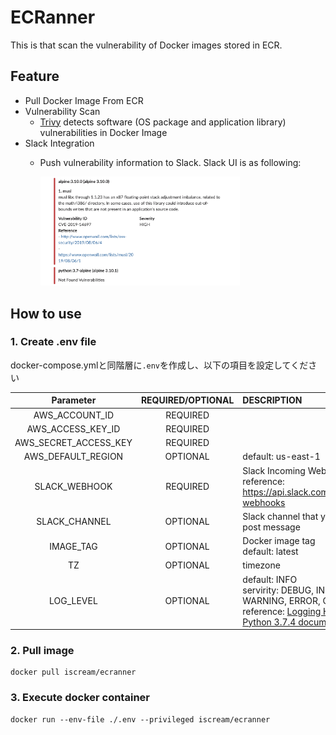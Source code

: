 # ECRanner
This is that scan the vulnerability of Docker images stored in ECR.<br>

## Feature
- Pull Docker Image From ECR
- Vulnerability Scan
  - [Trivy](https://github.com/knqyf263/trivy) detects software (OS package and application library) vulnerabilities in Docker Image
- Slack Integration
  - Push vulnerability information to Slack. Slack UI is as following:

    <img src="https://github.com/homoluctus/ecranner/blob/master/slack_ui.png" alt="Slack-UI" width="70%">

## How to use
### 1. Create .env file
docker-compose.ymlと同階層に`.env`を作成し、以下の項目を設定してください

|Parameter|REQUIRED/OPTIONAL|DESCRIPTION|
|:--:|:--:|:--|
|AWS_ACCOUNT_ID|REQUIRED||
|AWS_ACCESS_KEY_ID|REQUIRED||
|AWS_SECRET_ACCESS_KEY|REQUIRED||
|AWS_DEFAULT_REGION|OPTIONAL|default: us-east-1|
|SLACK_WEBHOOK|REQUIRED|Slack Incoming Webhooks URL<br>reference: https://api.slack.com/incoming-webhooks|
|SLACK_CHANNEL|OPTIONAL|Slack channel that you want post message|
|IMAGE_TAG|OPTIONAL|Docker image tag<br>default: latest|
|TZ|OPTIONAL|timezone|
|LOG_LEVEL|OPTIONAL|default: INFO<br>servirity: DEBUG, INFO, WARNING, ERROR, CRITICAL<br>reference: [Logging HOWTO — Python 3.7.4 documentation](https://docs.python.org/3/howto/logging.html#when-to-use-logging)|


### 2. Pull image

```
docker pull iscream/ecranner
```

### 3. Execute docker container

```
docker run --env-file ./.env --privileged iscream/ecranner
```